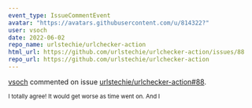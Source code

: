 ```yaml
---
event_type: IssueCommentEvent
avatar: "https://avatars.githubusercontent.com/u/814322?"
user: vsoch
date: 2022-06-02
repo_name: urlstechie/urlchecker-action
html_url: https://github.com/urlstechie/urlchecker-action/issues/88
repo_url: https://github.com/urlstechie/urlchecker-action
---
```


<a href='https://github.com/vsoch' target='_blank'>vsoch</a> commented on issue <a href='https://github.com/urlstechie/urlchecker-action/issues/88' target='_blank'>urlstechie/urlchecker-action#88</a>.

<small>I totally agree! It would get worse as time went on. And I